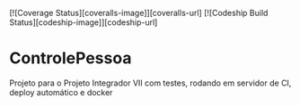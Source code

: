 [![Coverage Status][coveralls-image]][coveralls-url] [![Codeship Build Status][codeship-image]][codeship-url]

# ControlePessoa
Projeto para o Projeto Integrador VII com testes, rodando em servidor de CI, deploy automático e docker
